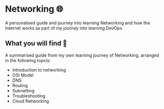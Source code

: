 # Networking 🌐
A personalised guide and journey into learning Networking and how the Internet works as part of my journey into learning DevOps

## What you will find 🚀

A summarised guide from my own learning journey of Networking, arranged in the following topcis:

- Introduction to networking
- OSI Model
- DNS
- Routing
- Subnetting
- Troubleshooting
- Cloud Networking

